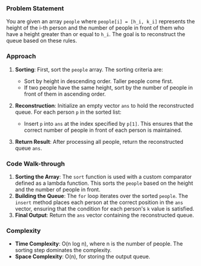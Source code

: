 ### Problem Statement
You are given an array `people` where `people[i] = [h_i, k_i]` represents the height of the i-th person and the number of people in front of them who have a height greater than or equal to `h_i`. The goal is to reconstruct the queue based on these rules.

### Approach
1. **Sorting**: First, sort the `people` array. The sorting criteria are:
   - Sort by height in descending order. Taller people come first.
   - If two people have the same height, sort by the number of people in front of them in ascending order.
   
2. **Reconstruction**: Initialize an empty vector `ans` to hold the reconstructed queue. For each person `p` in the sorted list:
   - Insert `p` into `ans` at the index specified by `p[1]`. This ensures that the correct number of people in front of each person is maintained.

3. **Return Result**: After processing all people, return the reconstructed queue `ans`.

### Code Walk-through
1. **Sorting the Array**: The `sort` function is used with a custom comparator defined as a lambda function. This sorts the `people` based on the height and the number of people in front.
2. **Building the Queue**: The `for` loop iterates over the sorted `people`. The `insert` method places each person at the correct position in the `ans` vector, ensuring that the condition for each person's `k` value is satisfied.
3. **Final Output**: Return the `ans` vector containing the reconstructed queue.

### Complexity
- **Time Complexity**: O(n log n), where n is the number of people. The sorting step dominates the complexity.
- **Space Complexity**: O(n), for storing the output queue.
